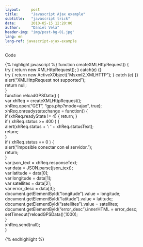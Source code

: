 ```yaml
---
layout:     post
title:      "Javascript Ajax example"
subtitle:   "javascript trick"
date:       2010-05-15 12:20:00
author:     "Daniel Vela"
header-img: "img/post-bg-01.jpg"
lang: en
lang-ref: javascript-ajax-example
---
```


Code

{% highlight javascript %}
function createXMLHttpRequest() {  
	try { return new XMLHttpRequest(); } catch(e) {}  
	try { return new ActiveXObject(“Msxml2.XMLHTTP”); } catch (e) {}  
	alert(“XMLHttpRequest not supported”);  
	return null;  
}  
function reloadGPSData() {  
	var xhReq = createXMLHttpRequest();  
	xhReq.open(“GET”, “gps.php?mode=ajax”, true);  
	xhReq.onreadystatechange = function() {  
		if (xhReq.readyState != 4) { return; }  
		if ( xhReq.status &gt;= 400 ) {  
			alert(xhReq.status + ‘: ‘ + xhReq.statusText);  
			return;  
		}  
		if ( xhReq.status == 0 ) {  
			alert(“Imposible conectar con el servidor.”);  
			return;  
		}  
		var json_text = xhReq.responseText;  
		var data = JSON.parse(json_text);  
		var latitude = data[0];  
		var longitude = data[1];  
		var satellites = data[2];  
		var error_desc = data[3];  
		document.getElementById(“longitude”).value = longitude;  
		document.getElementById(“latitude”).value = latitude;  
		document.getElementById(“satellites”).value = satellites;  
		document.getElementById(“error_desc”).innerHTML = error_desc;  
		setTimeout(‘reloadGPSData()’,1000);  
	}  
	xhReq.send(null);  
}  

{% endhighlight %}
